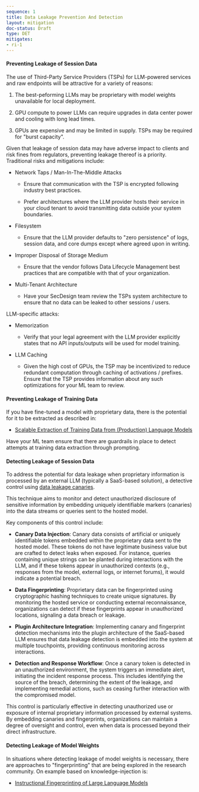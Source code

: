 ```yaml
---
sequence: 1
title: Data Leakage Prevention And Detection
layout: mitigation
doc-status: Draft
type: DET
mitigates:
- ri-1
---
```


#### Preventing Leakage of Session Data

The use of Third-Party Service Providers (TSPs) for LLM-powered
services and raw endpoints will be attractive for a variety of
reasons:

1. The best-peforming LLMs may be proprietary with model weights
   unavailable for local deployment.

2. GPU compute to power LLMs can require upgrades in data center power
   and cooling with long lead times.

3. GPUs are expensive and may be limited in supply. TSPs may be
   required for "burst capacity".


Given that leakage of session data may have adverse impact to clients
and risk fines from regulators, preventing leakage thereof is a
priority.  Traditional risks and mitigations include:

- Network Taps / Man-In-The-Middle Attacks

  - Ensure that communication with the TSP is encrypted following
    industry best practices.

  - Prefer architectures where the LLM provider hosts their service in
    your cloud tenant to avoid transmitting data outside your system
    boundaries.

- Filesystem

  - Ensure that the LLM provider defaults to "zero persistence" of
    logs, session data, and core dumps except where agreed upon in
    writing.

- Improper Disposal of Storage Medium

  - Ensure that the vendor follows Data Lifecycle Management best
    practices that are compatible with that of your organization.

- Multi-Tenant Architecture

  - Have your SecDesign team review the TSPs system architecture to
    ensure that no data can be leaked to other sessions / users.


LLM-specific attacks:

- Memorization

  - Verify that your legal agreement with the LLM provider explicitly
    states that no API inputs/outputs will be used for model training.

- LLM Caching

  - Given the high cost of GPUs, the TSP may be incentivized to reduce
    redundant computation through caching of activations /
    prefixes. Ensure that the TSP provides information about any such
    optimizations for your ML team to review.

    
#### Preventing Leakage of Training Data

If you have fine-tuned a model with proprietary data, there is the
potential for it to be extracted as described in:

- [Scalable Extraction of Training Data from (Production) Language
  Models](https://arxiv.org/abs/2311.17035)

Have your ML team ensure that there are guardrails in place to detect
attempts at training data extraction through prompting.


#### Detecting Leakage of Session Data

To address the potential for data leakage when proprietary information
is processed by an external LLM (typically a SaaS-based solution), a detective control
using [data leakage
canaries](https://www.ischool.berkeley.edu/projects/2023/llm-canary-open-source-security-benchmark-tool).

This technique aims to monitor and detect unauthorized disclosure of
sensitive information by embedding uniquely identifiable markers
(canaries) into the data streams or queries sent to the hosted model.

Key components of this control include:

- **Canary Data Injection**: Canary data consists of artificial or
  uniquely identifiable tokens embedded within the proprietary data
  sent to the hosted model. These tokens do not have legitimate
  business value but are crafted to detect leaks when exposed. For
  instance, queries containing unique strings can be planted during
  interactions with the LLM, and if these tokens appear in
  unauthorized contexts (e.g., responses from the model, external
  logs, or internet forums), it would indicate a potential breach.
  
- **Data Fingerprinting**: Proprietary data can be fingerprinted using
  cryptographic hashing techniques to create unique signatures. By
  monitoring the hosted service or conducting
  external reconnaissance, organizations can detect if these
  fingerprints appear in unauthorized locations, signaling a data
  breach or leakage.
  
- **Plugin Architecture Integration**: Implementing canary and
  fingerprint detection mechanisms into the plugin architecture of the
  SaaS-based LLM ensures that data leakage detection is embedded
  into the system at multiple touchpoints, providing continuous
  monitoring across interactions.
  
- **Detection and Response Workflow**: Once a canary token is detected
  in an unauthorized environment, the system triggers an immediate
  alert, initiating the incident response process. This includes
  identifying the source of the breach, determining the extent of the
  leakage, and implementing remedial actions, such as ceasing further
  interaction with the compromised model.

This control is particularly effective in detecting unauthorized use
or exposure of internal proprietary information processed by external
systems. By embedding canaries and fingerprints, organizations can
maintain a degree of oversight and control, even when data is
processed beyond their direct infrastructure.


#### Detecting Leakage of Model Weights

In situations where detecting leakage of model weights is necessary,
there are approaches to "fingerprinting" that are being explored in
the research community. On example based on knowledge-injection is:

- [Instructional Fingerprinting of Large Language Models](https://arxiv.org/abs/2401.12255)

